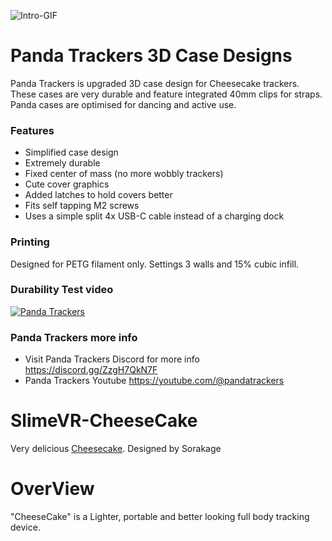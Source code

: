 ![Intro-GIF](https://raw.githubusercontent.com/purraricat/SlimeVR-CheeseCake-PandaTrackers/main/999-PictureFiles/PandaDesigns.webp) 

# Panda Trackers 3D Case Designs
Panda Trackers is upgraded 3D case design for Cheesecake trackers. These cases are very durable and feature integrated 40mm clips for straps. Panda cases are optimised for dancing and active use.

### Features 
* Simplified case design
* Extremely durable 
* Fixed center of mass (no more wobbly trackers)
* Cute cover graphics  
* Added latches to hold covers better
* Fits self tapping M2 screws
* Uses a simple split 4x USB-C cable instead of a charging dock 

### Printing
Designed for PETG filament only. 
Settings 3 walls and 15% cubic infill.

### Durability Test video
[![Panda Trackers](https://github.com/Sorakage033/SlimeVR-CheeseCake)](https://www.youtube.com/watch?v=de-c2HYMtVE)

### Panda Trackers more info
* Visit Panda Trackers Discord for more info https://discord.gg/ZzgH7QkN7F 
* Panda Trackers Youtube https://youtube.com/@pandatrackers
 
# SlimeVR-CheeseCake
Very delicious [Cheesecake](https://github.com/Sorakage033/SlimeVR-CheeseCake/blob/main/004-3D%20Print%20Model/ChargeDock-8port-Top-Optimized.stl). Designed by Sorakage

# OverView
"CheeseCake" is a Lighter, portable and better looking full body tracking device.   

 
